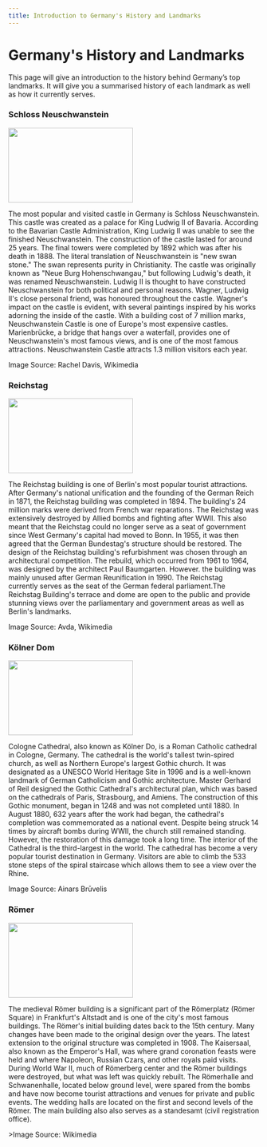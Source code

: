 ```yaml
---
title: Introduction to Germany's History and Landmarks
---
```


<h1>Germany's History and Landmarks</h1>
<p>This page will give an introduction to the history behind Germany’s top landmarks.  It will give you a summarised history of each landmark as well as how it currently serves.</p>
<div class="row">
<div class="col-sm-3">
 

<h3>Schloss Neuschwanstein</h3>
<p><img src="https://upload.wikimedia.org/wikipedia/commons/d/de/Schloss_Neuschwanstein%2C_view_from_Marienbrücke.jpg" width="250" height="150"></p>
<p>The most popular and visited castle in Germany is Schloss Neuschwanstein. This castle was created as a palace for King Ludwig II of Bavaria. According to the Bavarian Castle Administration, King Ludwig II was unable to see the finished Neuschwanstein. The construction of the castle lasted for around 25 years. The final towers were completed by 1892 which was after his death in 1888. The literal translation of Neuschwanstein is "new swan stone." The swan represents purity in Christianity. The castle was originally known as "Neue Burg Hohenschwangau," but following Ludwig's death, it was renamed Neuschwanstein. Ludwig II is thought to have constructed Neuschwanstein for both political and personal reasons. Wagner, Ludwig II's close personal friend, was honoured throughout the castle. Wagner's impact on the castle is evident, with several paintings inspired by his works adorning the inside of the castle.  With a building cost of 7 million marks, Neuschwanstein Castle is one of Europe's most expensive castles. Marienbrücke, a bridge that hangs over a waterfall, provides one of Neuschwanstein's most famous views, and is one of the most famous attractions. Neuschwanstein Castle attracts 1.3 million visitors each year.</p>
<p>Image Source: Rachel Davis, Wikimedia</p>
</div>

<div class="col-sm-3">
<h3>Reichstag</h3>
<p><img src="https://upload.wikimedia.org/wikipedia/commons/5/5b/Berlin_-_Reichstag_-_2020_-_cropped.jpg" width="250" height="150"></p>
<p>The Reichstag building is one of Berlin's most popular tourist attractions. After Germany's national unification and the founding of the German Reich in 1871, the Reichstag building was completed in 1894. The building's 24 million marks were derived from French war reparations. The Reichstag was extensively destroyed by Allied bombs and fighting after WWII. This also meant that the Reichstag could no longer serve as a seat of government since West Germany's capital had moved to Bonn. In 1955, it was then agreed that the German Bundestag's structure should be restored. The design of the Reichstag building's refurbishment was chosen through an architectural competition. The rebuild, which occurred from 1961 to 1964, was designed by the architect Paul Baumgarten. However. the building was mainly unused after German Reunification in 1990. The Reichstag currently serves as the seat of the German federal parliament.The Reichstag Building's terrace and dome are open to the public and provide stunning views over the parliamentary and government areas as well as Berlin's landmarks.</p>
<p>Image Source: Avda, Wikimedia</p>
</div>
  
<div class="col-sm-3">
<h3>Kölner Dom</h3>
<p><img src="https://upload.wikimedia.org/wikipedia/commons/4/4a/Koeln_-_Kölner_Dom_1.jpg" width="250" height="150"></p>
<p>Cologne Cathedral, also known as Kölner Do, is a Roman Catholic cathedral in Cologne, Germany. The cathedral is the world's tallest twin-spired church, as well as Northern Europe's largest Gothic church. It was designated as a UNESCO World Heritage Site in 1996 and is a well-known landmark of German Catholicism and Gothic architecture. Master Gerhard of Reil designed the Gothic Cathedral's architectural plan, which was based on the cathedrals of Paris, Strasbourg, and Amiens. The construction of this Gothic monument, began in 1248 and was not completed until 1880. In August 1880, 632 years after the work had began, the cathedral's completion was commemorated as a national event. Despite being struck 14 times by aircraft bombs during WWII, the church still remained standing. However, the restoration of this damage took a long time. The interior of the Cathedral is the third-largest in the world. The cathedral has become a very popular tourist destination in Germany. Visitors are able to climb the 533 stone steps of the spiral staircase which allows them to see a view over the Rhine. </p> 
<p>Image Source: Ainars Brūvelis</p>
</div>

<div class="col-sm-3">
<h3>Römer</h3>
<p><img src= "https://upload.wikimedia.org/wikipedia/commons/b/b5/Römer%2C_Frankfurt.jpg" width="250" height="150"></p>
<p>The medieval Römer building is a significant part of the Römerplatz (Römer Square) in Frankfurt's Altstadt and is one of the city's most famous buildings. The Römer's initial building dates back to the 15th century. Many changes have been made to the original design over the years. The latest extension to the original structure was completed in 1908. The Kaisersaal, also known as the Emperor's Hall, was where grand coronation feasts were held and where Napoleon, Russian Czars, and other royals paid visits. During World War II, much of Römerberg center and the Römer buildings were destroyed, but what was left was quickly rebuilt. The Römerhalle and Schwanenhalle, located below ground level, were spared from the bombs and have now become tourist attractions and venues for private and public events. The wedding halls are located on the first and second levels of the Römer. The main building also also serves as a standesamt (civil registration office).</p>
<p>>Image Source: Wikimedia</p>
</div>

</div>
